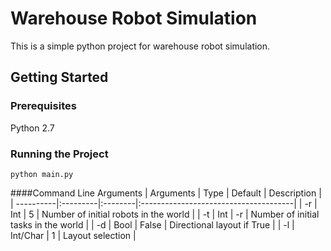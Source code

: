 # Warehouse Robot Simulation

This is a simple python project for warehouse robot simulation.

## Getting Started

### Prerequisites
Python 2.7

### Running the Project
```
python main.py
```

####Command Line Arguments
| Arguments | Type     | Default | Description                           |
| ----------|:---------|:--------|:--------------------------------------|
| -r        | Int      | 5       | Number of initial robots in the world |
| -t        | Int      | -r      | Number of initial tasks in the world  |
| -d        | Bool     | False   | Directional layout if True            |
| -l        | Int/Char | 1       | Layout selection                      |

